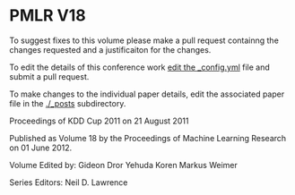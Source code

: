 # PMLR V18

To suggest fixes to this volume please make a pull request containng the changes requested and a justificaiton for the changes.

To edit the details of this conference work [edit the _config.yml](./_config.yml) file and submit a pull request.

To make changes to the individual paper details, edit the associated paper file in the [./_posts](./_posts) subdirectory.

Proceedings of KDD Cup 2011 on 21 August 2011

Published as Volume 18 by the Proceedings of Machine Learning Research on 01 June 2012.

Volume Edited by:
  Gideon Dror
  Yehuda Koren
  Markus Weimer

Series Editors:
  Neil D. Lawrence
